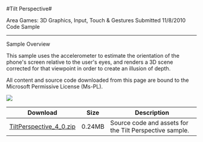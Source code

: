 #Tilt Perspective#

Area
Games: 3D Graphics, Input, Touch & Gestures
Submitted
11/8/2010
Code Sample

---

Sample Overview

This sample uses the accelerometer to estimate the orientation of the phone's screen relative to the user's eyes, and renders a 3D scene corrected for that viewpoint in order to create an illusion of depth.


All content and source code downloaded from this page are bound to the Microsoft Permissive License (Ms-PL).

![](https://github.com/DDReaper/XNAGameStudio/blob/master/Images/tiltperspective.png)

Download | Size | Description
---|---|---|
[TiltPerspective_4_0.zip](https://github.com/DDReaper/XNAGameStudio/blob/master/Samples/TiltPerspective_4_0.zip?raw=true) | 0.24MB | Source code and assets for the Tilt Perspective sample.